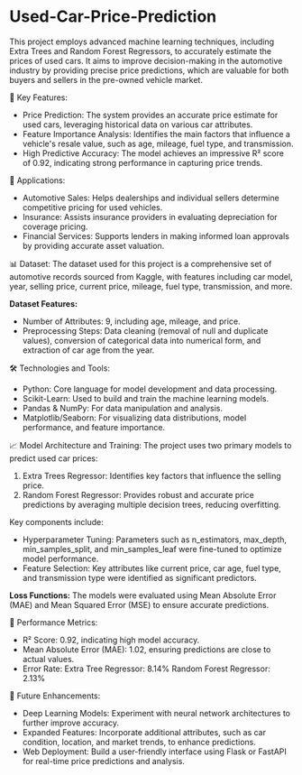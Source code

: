 # Used-Car-Price-Prediction

This project employs advanced machine learning techniques, including Extra Trees and Random Forest Regressors, to accurately estimate the prices of used cars. It aims to improve decision-making in the automotive industry by providing precise price predictions, which are valuable for both buyers and sellers in the pre-owned vehicle market.

🔑 Key Features:
* Price Prediction: The system provides an accurate price estimate for used cars, leveraging historical data on various car attributes.
* Feature Importance Analysis: Identifies the main factors that influence a vehicle's resale value, such as age, mileage, fuel type, and transmission.
* High Predictive Accuracy: The model achieves an impressive R² score of 0.92, indicating strong performance in capturing price trends.

🚀 Applications:
* Automotive Sales: Helps dealerships and individual sellers determine competitive pricing for used vehicles.
* Insurance: Assists insurance providers in evaluating depreciation for coverage pricing.
* Financial Services: Supports lenders in making informed loan approvals by providing accurate asset valuation.
   
📊 Dataset:
The dataset used for this project is a comprehensive set of automotive records sourced from Kaggle, with features including car model, year, selling price, current price, mileage, fuel type, transmission, and more.

**Dataset Features:**
* Number of Attributes: 9, including age, mileage, and price.
* Preprocessing Steps: Data cleaning (removal of null and duplicate values), conversion of categorical data into numerical form, and extraction of car age from the year.

🛠️ Technologies and Tools:
* Python: Core language for model development and data processing.
* Scikit-Learn: Used to build and train the machine learning models.
* Pandas & NumPy: For data manipulation and analysis.
* Matplotlib/Seaborn: For visualizing data distributions, model performance, and feature importance.
  
📈 Model Architecture and Training:
The project uses two primary models to predict used car prices:
1. Extra Trees Regressor: Identifies key factors that influence the selling price.
2. Random Forest Regressor: Provides robust and accurate price predictions by averaging multiple decision trees, reducing overfitting.

Key components include:
  * Hyperparameter Tuning: Parameters such as n_estimators, max_depth, min_samples_split, and min_samples_leaf were fine-tuned to optimize model performance.
  * Feature Selection: Key attributes like current price, car age, fuel type, and transmission type were identified as significant predictors.

**Loss Functions:**
The models were evaluated using Mean Absolute Error (MAE) and Mean Squared Error (MSE) to ensure accurate predictions.

🎯 Performance Metrics:
* R² Score: 0.92, indicating high model accuracy.
* Mean Absolute Error (MAE): 1.02, ensuring predictions are close to actual values.
* Error Rate:
  Extra Tree Regressor: 8.14%
  Random Forest Regressor: 2.13%
  
📝 Future Enhancements:
* Deep Learning Models: Experiment with neural network architectures to further improve accuracy.
* Expanded Features: Incorporate additional attributes, such as car condition, location, and market trends, to enhance predictions.
* Web Deployment: Build a user-friendly interface using Flask or FastAPI for real-time price predictions and analysis.
